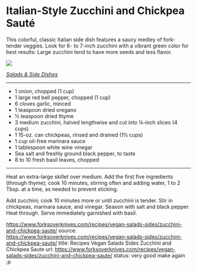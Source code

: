 # Italian-Style Zucchini and Chickpea Sauté

This colorful, classic Italian side dish features a saucy medley of fork-tender veggies. Look for 6- to 7-inch zucchini with a vibrant green color for best results: Large zucchini tend to have more seeds and less flavor.

![](https://www.forksoverknives.com/wp-content/uploads/Chickpea-Zucchini-Saute-for-Wordpress.jpg")

*<a href="https://www.forksoverknives.com/recipes/vegan-salads-sides/">Salads &amp; Side Dishes</a>*

---

- 1 onion, chopped (1 cup)
- 1 large red bell pepper, chopped (1 cup)
- 6 cloves garlic, minced
- 1 teaspoon dried oregano
- ½ teaspoon dried thyme
- 3 medium zucchini, halved lengthwise and cut into ¼-inch slices (4 cups)
- 1 15-oz. can chickpeas, rinsed and drained (1½ cups)
- 1 cup oil-free marinara sauce
- 1 tablespoon white wine vinegar
- Sea salt and freshly ground black pepper, to taste 
- 8 to 10 fresh basil leaves, chopped

---

Heat an extra-large skillet over medium. Add the first five ingredients (through thyme); cook 10 minutes, stirring often and adding water, 1 to 2 Tbsp. at a time, as needed to prevent sticking.

Add zucchini; cook 10 minutes more or until zucchini is tender. Stir in chickpeas, marinara sauce, and vinegar. Season with salt and black pepper. Heat through. Serve immediately garnished with basil.

https://www.forksoverknives.com/recipes/vegan-salads-sides/zucchini-and-chickpea-saute/
source: https://www.forksoverknives.com/recipes/vegan-salads-sides/zucchini-and-chickpea-saute/
title: Recipes Vegan Salads Sides Zucchini and Chickpea Saute
url: https://www.forksoverknives.com/recipes/vegan-salads-sides/zucchini-and-chickpea-saute/
status: very good make again ;p